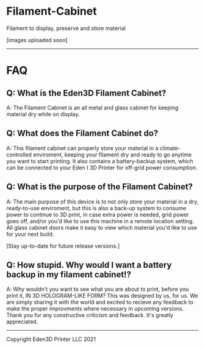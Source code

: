 # Filament-Cabinet
Filament to display, preserve and store material


[images uploaded soon]




-----------------------------------------------
# FAQ
Q: What is the Eden3D Filament Cabinet?
---
A: The Filament Cabinet is an all metal and glass cabinet for keeping material dry while on display. 

Q: What does the Filament Cabinet do?
---
A: This filament cabinet can properly store your material in a climate-controlled enviroment, keeping your filament dry and ready to go anytime you want to start printing. It also contains a battery-backup system, which can be connected to your Eden I 3D Printer for off-grid power consumption. 

Q: What is the purpose of the Filament Cabinet?
---
A: The main purpose of this device is to not only store your material in a dry, ready-to-use enviroment, but this is also a back-up system to consume power to continue to 3D print, in case extra power is needed, grid power goes off, and/or you'd like to use this machine in a remote location setting. All glass cabinet doors make it easy to view which material you'd like to use for your next build. 

[Stay up-to-date for future release versions.]

Q: How stupid. Why would I want a battery backup in my filament cabinet!?
---
A: Why wouldn't you want to see what you are about to print, before you print it, IN 3D HOLOGRAM-LIKE FORM? This was designed by us, for us. We are simply sharing it with the world and excited to recieve any feedback to make the proper improvments where necessary in upcoming versions.  Thank you for any constructive criticism and feedback. It's greatly appreciated. 



---------------------------------------------------------





Copyright Eden3D Printer LLC 2021

